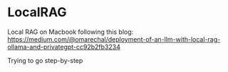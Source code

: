 # LocalRAG
Local RAG on Macbook following this blog: https://medium.com/@omarechal/deployment-of-an-llm-with-local-rag-ollama-and-privategpt-cc92b2fb3234

Trying to go step-by-step
